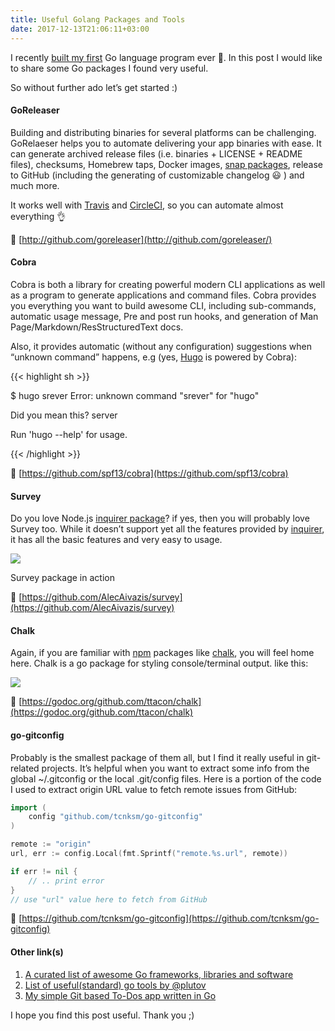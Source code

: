 ```yaml
---
title: Useful Golang Packages and Tools
date: 2017-12-13T21:06:11+03:00
---
```


I recently [built my first](https://dev.to/ahmedtaj/local-to-dos-for-developers-5l2) Go language program ever 🙌. In this post I would like to share some Go packages I found very useful.

So without further ado let’s get started :)

#### GoReleaser

Building and distributing binaries for several platforms can be challenging. GoRelaeser helps you to automate delivering your app binaries with ease. It can generate archived release files (i.e. binaries + LICENSE + README files), checksums, Homebrew taps, Docker images, [snap packages](http://snapcraft.io), release to GitHub (including the generating of customizable changelog 😃 ) and much more.

It works well with [Travis](http://travis-ci.org) and [CircleCI](https://circleci.com), so you can automate almost everything 👌

🔗 [http://github.com/goreleaser](http://github.com/goreleaser/)

#### Cobra

Cobra is both a library for creating powerful modern CLI applications as well as a program to generate applications and command files. Cobra provides you everything you want to build awesome CLI, including sub-commands, automatic usage message, Pre and post run hooks, and generation of Man Page/Markdown/ResStructuredText docs.

Also, it provides automatic (without any configuration) suggestions when “unknown command” happens, e.g (yes, [Hugo](https://gohugo.io/) is powered by Cobra):

{{< highlight sh >}}

$ hugo srever
Error: unknown command "srever" for "hugo"

Did you mean this?
server

Run 'hugo --help' for usage.

{{< /highlight >}}

🔗 [https://github.com/spf13/cobra](https://github.com/spf13/cobra)

#### Survey

Do you love Node.js [inquirer package](https://www.npmjs.com/package/inquirer)? if yes, then you will probably love Survey too. While it doesn’t support yet all the features provided by [inquirer](https://www.npmjs.com/package/inquirer), it has all the basic features and very easy to usage.

![](https://cdn-images-1.medium.com/max/556/1*4XiP6M9kOShQz7f1YQxBOg.gif)<figcaption>Survey package in action</figcaption>

🔗 [https://github.com/AlecAivazis/survey](https://github.com/AlecAivazis/survey)

#### Chalk

Again, if you are familiar with [npm](http://npmjs.org) packages like [chalk](https://www.npmjs.com/package/chalk), you will feel home here. Chalk is a go package for styling console/terminal output. like this:

![](https://cdn-images-1.medium.com/max/1024/1*_Ury3oCOvS_-3keggOMNLA.png)

🔗 [https://godoc.org/github.com/ttacon/chalk](https://godoc.org/github.com/ttacon/chalk)

#### go-gitconfig

Probably is the smallest package of them all, but I find it really useful in git-related projects. It’s helpful when you want to extract some info from the global ~/.gitconfig or the local .git/config files. Here is a portion of the code I used to extract origin URL value to fetch remote issues from GitHub:

```go
import (
    config "github.com/tcnksm/go-gitconfig"
)

remote := "origin"
url, err := config.Local(fmt.Sprintf("remote.%s.url", remote))

if err != nil {
    // .. print error
}
// use "url" value here to fetch from GitHub
```

🔗 [https://github.com/tcnksm/go-gitconfig](https://github.com/tcnksm/go-gitconfig)

#### Other link(s)

1. [A curated list of awesome Go frameworks, libraries and software](https://github.com/avelino/awesome-go)
2. [List of useful(standard) go tools by @plutov](http://pliutau.com/go-tools-are-awesome/)
3. [My simple Git based To-Dos app written in Go](https://git.io/todos)

I hope you find this post useful. Thank you ;)
